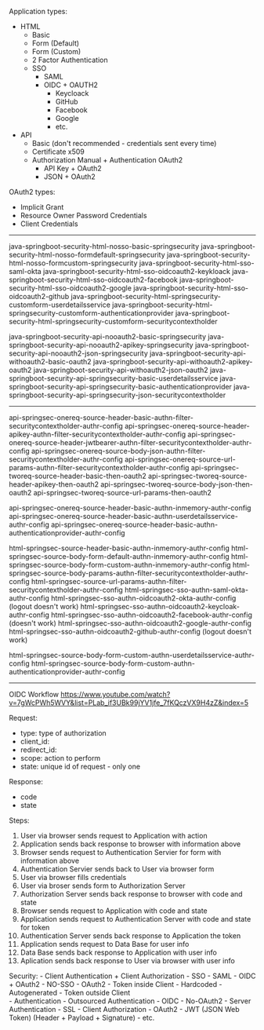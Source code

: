 Application types:
- HTML
	- Basic
	- Form (Default)
	- Form (Custom)
	- 2 Factor Authentication
	- SSO
		- SAML
		- OIDC + OAUTH2
			- Keycloack
			- GitHub
			- Facebook
			- Google
			- etc.
- API
	- Basic (don't recommended - credentials sent every time)
	- Certificate x509
	- Authorization Manual + Authentication OAuth2
		- API Key + OAuth2
		- JSON + OAuth2

OAuth2 types:
- Implicit Grant
- Resource Owner Password Credentials
- Client Credentials

---

java-springboot-security-html-nosso-basic-springsecurity
java-springboot-security-html-nosso-formdefault-springsecurity
java-springboot-security-html-nosso-formcustom-springsecurity
java-springboot-security-html-sso-saml-okta
java-springboot-security-html-sso-oidcoauth2-keykloack
java-springboot-security-html-sso-oidcoauth2-facebook
java-springboot-security-html-sso-oidcoauth2-google
java-springboot-security-html-sso-oidcoauth2-github
java-springboot-security-html-springsecurity-customform-userdetailsservice
java-springboot-security-html-springsecurity-customform-authenticationprovider
java-springboot-security-html-springsecurity-customform-securitycontextholder


java-springboot-security-api-nooauth2-basic-springsecurity
java-springboot-security-api-nooauth2-apikey-springsecurity
java-springboot-security-api-nooauth2-json-springsecurity
java-springboot-security-api-withoauth2-basic-oauth2
java-springboot-security-api-withoauth2-apikey-oauth2
java-springboot-security-api-withoauth2-json-oauth2
java-springboot-security-api-springsecurity-basic-userdetailsservice
java-springboot-security-api-springsecurity-basic-authenticationprovider
java-springboot-security-api-springsecurity-json-securitycontextholder

---


api-springsec-onereq-source-header-basic-authn-filter-securitycontextholder-authr-config
api-springsec-onereq-source-header-apikey-authn-filter-securitycontextholder-authr-config
api-springsec-onereq-source-header-jwtbearer-authn-filter-securitycontextholder-authr-config
api-springsec-onereq-source-body-json-authn-filter-securitycontextholder-authr-config
api-springsec-onereq-source-url-params-authn-filter-securitycontextholder-authr-config
api-springsec-tworeq-source-header-basic-then-oauth2
api-springsec-tworeq-source-header-apikey-then-oauth2
api-springsec-tworeq-source-body-json-then-oauth2
api-springsec-tworeq-source-url-params-then-oauth2

api-springsec-onereq-source-header-basic-authn-inmemory-authr-config
api-springsec-onereq-source-header-basic-authn-userdetailsservice-authr-config
api-springsec-onereq-source-header-basic-authn-authenticationprovider-authr-config

html-springsec-source-header-basic-authn-inmemory-authr-config
html-springsec-source-body-form-default-authn-inmemory-authr-config
html-springsec-source-body-form-custom-authn-inmemory-authr-config
html-springsec-source-body-params-authn-filter-securitycontextholder-authr-config
html-springsec-source-url-params-authn-filter-securitycontextholder-authr-config
html-springsec-sso-authn-saml-okta-authr-config
html-springsec-sso-authn-oidcoauth2-okta-authr-config (logout doesn't work)
html-springsec-sso-authn-oidcoauth2-keycloak-authr-config
html-springsec-sso-authn-oidcoauth2-facebook-authr-config (doesn't work)
html-springsec-sso-authn-oidcoauth2-google-authr-config
html-springsec-sso-authn-oidcoauth2-github-authr-config (logout doesn't work)

html-springsec-source-body-form-custom-authn-userdetailsservice-authr-config
html-springsec-source-body-form-custom-authn-authenticationprovider-authr-config

---

OIDC Workflow
https://www.youtube.com/watch?v=7gWcPWh5WVY&list=PLab_if3UBk99jYV1jfe_7fKQczVX9H4zZ&index=5

Request:
- type: type of authorization
- client_id:
- redirect_id:
- scope: action to perform
- state: unique id of request - only one

Response:
- code
- state

Steps:
1. User via browser sends request to Application with action
1. Application sends back response to browser with information above
1. Browser sends request to Authentication Servier for form with information above
1. Authentication Servier sends back to User via browser form
1. User via browser fills credentials
1. User via broser sends form to Authorization Server
1. Authorization Server sends back response to browser with code and state
1. Browser sends request to Application with code and state
1. Application sends request to Authentication Server with code and state for token
1. Authentication Server sends back response to Application the token
1. Application sends request to Data Base for user info
1. Data Base sends back response to Application with user info
1. Aplication sends back response to User via browser with user info

Security:
	- Client Authentication + Client Authorization
		- SSO
			- SAML
			- OIDC + OAuth2
		- NO-SSO
			- OAuth2
				- Token inside Client
					- Hardcoded
					- Autogenerated
				- Token outside Client			
					- Authentication
					- Outsourced Authentication - OIDC
			- No-OAuth2
	- Server Authentication - SSL
	- Client Authorization - OAuth2
		- JWT (JSON Web Token) (Header + Payload + Signature)
		- etc.